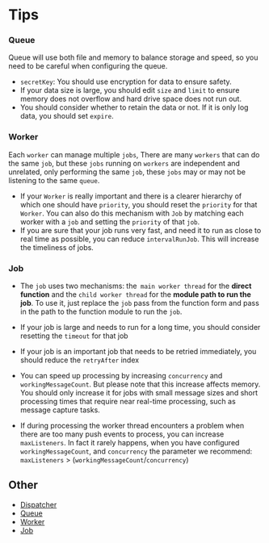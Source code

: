 # Tips

### Queue
Queue will use both file and memory to balance storage and speed, so you need to be careful when configuring the queue.
- `secretKey`: You should use encryption for data to ensure safety.
- If your data size is large, you should edit `size` and `limit`  to ensure memory does not overflow and hard drive space does not run out.
- You should consider whether to retain the data or not. If it is only log data, you should set `expire`.

### Worker
Each `worker` can manage multiple `jobs`, 
There are many `workers` that can do the same `job`, but these `jobs` running on `workers` are independent and unrelated, only performing the same `job`, these `jobs` may or may not be listening to the same `queue`.
-  If your `Worker` is really important and there is a clearer hierarchy of which one should have `priority`, you should reset the `priority` for that `Worker`. You can also do this mechanism with `Job` by matching each worker with a `job` and setting the `priority` of that `job`.
-  If you are sure that your job runs very fast, and need it to run as close to real time as possible, you can reduce `intervalRunJob`. This will increase the timeliness of jobs.


### Job
- The `job` uses two mechanisms: the` main worker thread` for the **direct function** and the `child worker thread` for the **module path to run the job**. To use it, just replace the `job` pass from the function form and pass in the path to the function module to run the `job`.

- If your job is large and needs to run for a long time, you should consider resetting the `timeout` for that job
- If your job is an important job that needs to be retried immediately, you should reduce the `retryAfter` index
- You can speed up processing by increasing `concurrency` and `workingMessageCount`. But please note that this increase affects memory. You should only increase it for jobs with small message sizes and short processing times that require near real-time processing, such as message capture tasks.
- If during processing the worker thread encounters a problem when there are too many push events to process, you can increase `maxListeners`. In fact it rarely happens, when you have configured `workingMessageCount`, and `concurrency` the parameter we recommend:
   `maxListeners` > (`workingMessageCount`/`concurrency`)

## Other
* [Dispatcher](https://github.com/knfs-library/bbq/blob/master/docs/DISPATCHER.md)
* [Queue](https://github.com/knfs-library/bbq/blob/master/docs/QUEUE.md)
* [Worker](https://github.com/knfs-library/bbq/blob/master/docs/WORKER.md)
* [Job](https://github.com/knfs-library/bbq/blob/master/docs/JOB.md)